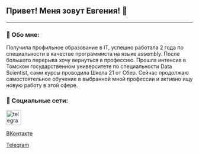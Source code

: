 ## Привет! Меня зовут Евгения! 👋

***

### :page_with_curl: Обо мне:

Получила профильное образование в IT, успешно работала 2 года по специальности в качестве программиста на языке assembly. После большого перерыва хочу вернуться в профессию. Прошла интенсив в Томском государственном университете по специальности Data Scientist, сами курсы проводила Школа 21 от Сбер. Сейчас продолжаю самостоятельное обучение в выбранной мной профессии и активно ищу новую работу в этой сфере.

### :handshake: Социальные сети:

<div id="badges">
  <a href="https://vk.com/id323072517" target="_blank">
    <img src="https://cdn-icons-png.flaticon.com/512/2111/2111646.png" width="40" height="40" alt="telegram group" />
</div>

[ВКонтакте](https://vk.com/id323072517)

[Telegram](https://t.me/zen_wen)

<!--
**zenwen555/zenwen555** is a ✨ _special_ ✨ repository because its `README.md` (this file) appears on your GitHub profile.

Here are some ideas to get you started:

- 🔭 I’m currently working on ...
- 🌱 I’m currently learning ...
- 👯 I’m looking to collaborate on ...
- 🤔 I’m looking for help with ...
- 💬 Ask me about ...
- 📫 How to reach me: ...
- 😄 Pronouns: ...
- ⚡ Fun fact: ...
-->
